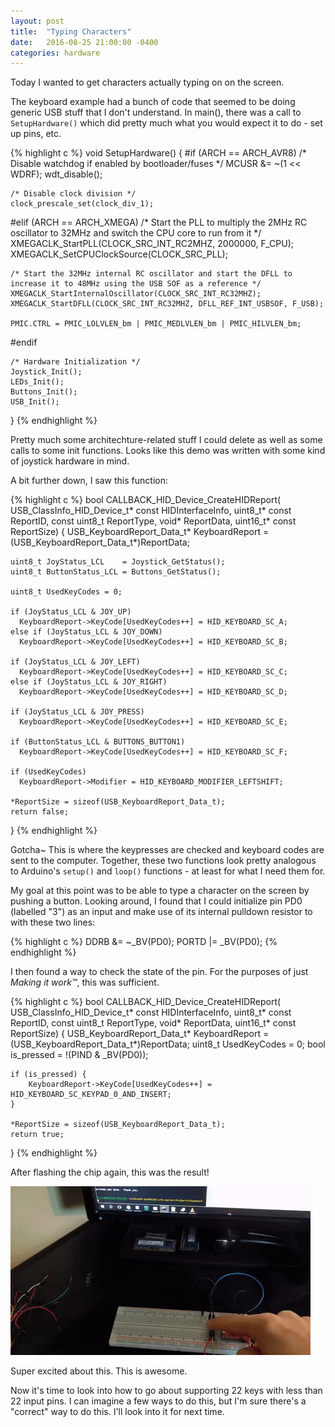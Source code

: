 ```yaml
---
layout: post
title:  "Typing Characters"
date:   2016-08-25 21:00:00 -0400
categories: hardware
---
```


Today I wanted to get characters actually typing on on the screen.

The keyboard example had a bunch of code that seemed to be doing generic USB stuff that I don't understand. In main(), there was a call to `SetupHardware()` which did pretty much what you would expect it to do - set up pins, etc.

{% highlight c %}
void SetupHardware()
{
#if (ARCH == ARCH_AVR8)
	/* Disable watchdog if enabled by bootloader/fuses */
	MCUSR &= ~(1 << WDRF);
	wdt_disable();

	/* Disable clock division */
	clock_prescale_set(clock_div_1);
#elif (ARCH == ARCH_XMEGA)
	/* Start the PLL to multiply the 2MHz RC oscillator to 32MHz and switch the CPU core to run from it */
	XMEGACLK_StartPLL(CLOCK_SRC_INT_RC2MHZ, 2000000, F_CPU);
	XMEGACLK_SetCPUClockSource(CLOCK_SRC_PLL);

	/* Start the 32MHz internal RC oscillator and start the DFLL to increase it to 48MHz using the USB SOF as a reference */
	XMEGACLK_StartInternalOscillator(CLOCK_SRC_INT_RC32MHZ);
	XMEGACLK_StartDFLL(CLOCK_SRC_INT_RC32MHZ, DFLL_REF_INT_USBSOF, F_USB);

	PMIC.CTRL = PMIC_LOLVLEN_bm | PMIC_MEDLVLEN_bm | PMIC_HILVLEN_bm;
#endif

	/* Hardware Initialization */
	Joystick_Init();
	LEDs_Init();
	Buttons_Init();
	USB_Init();
}
{% endhighlight %}

Pretty much some architechture-related stuff I could delete as well as some calls to some init functions. Looks like this demo was written with some kind of joystick hardware in mind.

A bit further down, I saw this function:

{% highlight c %}
bool CALLBACK_HID_Device_CreateHIDReport(
    USB_ClassInfo_HID_Device_t* const HIDInterfaceInfo,
    uint8_t* const ReportID,
    const uint8_t ReportType,
    void* ReportData,
    uint16_t* const ReportSize)
{
	USB_KeyboardReport_Data_t* KeyboardReport = (USB_KeyboardReport_Data_t*)ReportData;

	uint8_t JoyStatus_LCL    = Joystick_GetStatus();
	uint8_t ButtonStatus_LCL = Buttons_GetStatus();

	uint8_t UsedKeyCodes = 0;

	if (JoyStatus_LCL & JOY_UP)
	  KeyboardReport->KeyCode[UsedKeyCodes++] = HID_KEYBOARD_SC_A;
	else if (JoyStatus_LCL & JOY_DOWN)
	  KeyboardReport->KeyCode[UsedKeyCodes++] = HID_KEYBOARD_SC_B;

	if (JoyStatus_LCL & JOY_LEFT)
	  KeyboardReport->KeyCode[UsedKeyCodes++] = HID_KEYBOARD_SC_C;
	else if (JoyStatus_LCL & JOY_RIGHT)
	  KeyboardReport->KeyCode[UsedKeyCodes++] = HID_KEYBOARD_SC_D;

	if (JoyStatus_LCL & JOY_PRESS)
	  KeyboardReport->KeyCode[UsedKeyCodes++] = HID_KEYBOARD_SC_E;

	if (ButtonStatus_LCL & BUTTONS_BUTTON1)
	  KeyboardReport->KeyCode[UsedKeyCodes++] = HID_KEYBOARD_SC_F;

	if (UsedKeyCodes)
	  KeyboardReport->Modifier = HID_KEYBOARD_MODIFIER_LEFTSHIFT;

	*ReportSize = sizeof(USB_KeyboardReport_Data_t);
	return false;
}
{% endhighlight %}

Gotcha~ This is where the keypresses are checked and keyboard codes are sent to the computer. Together, these two functions look pretty analogous to Arduino's `setup()` and `loop()` functions - at least for what I need them for.

My goal at this point was to be able to type a character on the screen by pushing a button. Looking around, I found that I could initialize pin PD0 (labelled "3") as an input and make use of its internal pulldown resistor to with these two lines:

{% highlight c %}
DDRB &= ~_BV(PD0);
PORTD |= _BV(PD0);
{% endhighlight %}

I then found a way to check the state of the pin. For the purposes of just *Making it work™*, this was sufficient.

{% highlight c %}
bool CALLBACK_HID_Device_CreateHIDReport(
    USB_ClassInfo_HID_Device_t* const HIDInterfaceInfo,
    uint8_t* const ReportID,
    const uint8_t ReportType,
    void* ReportData,
    uint16_t* const ReportSize)
{
	USB_KeyboardReport_Data_t* KeyboardReport = (USB_KeyboardReport_Data_t*)ReportData;
	uint8_t UsedKeyCodes = 0;
	bool is_pressed = !(PIND & _BV(PD0));
	
	if (is_pressed) {
		KeyboardReport->KeyCode[UsedKeyCodes++] = HID_KEYBOARD_SC_KEYPAD_0_AND_INSERT;
	}
	
	*ReportSize = sizeof(USB_KeyboardReport_Data_t);
	return true;
}
{% endhighlight %}

After flashing the chip again, this was the result!

![alt text](/assets/pushing_button.gif "Pushing buttons. Producing zeroes.")

Super excited about this. This is awesome. 

Now it's time to look into how to go about supporting 22 keys with less than 22 input pins. I can imagine a few ways to do this, but I'm sure there's a "correct" way to do this. I'll look into it for next time.